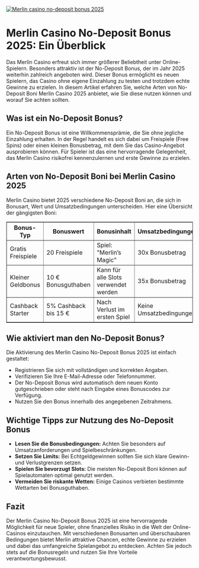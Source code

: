 [![Merlin casino no-deposit bonus 2025](https://123-caf.pages.dev/gitsignup.png)](https://vrmoo.ru/Bt82HjjY)

<h1>Merlin Casino No-Deposit Bonus 2025: Ein Überblick</h1> <p>Das Merlin Casino erfreut sich immer größerer Beliebtheit unter Online-Spielern. Besonders attraktiv ist der No-Deposit Bonus, der im Jahr 2025 weiterhin zahlreich angeboten wird. Dieser Bonus ermöglicht es neuen Spielern, das Casino ohne eigene Einzahlung zu testen und trotzdem echte Gewinne zu erzielen. In diesem Artikel erfahren Sie, welche Arten von No-Deposit Boni Merlin Casino 2025 anbietet, wie Sie diese nutzen können und worauf Sie achten sollten.</p>  <h2>Was ist ein No-Deposit Bonus?</h2> <p>Ein No-Deposit Bonus ist eine Willkommensprämie, die Sie ohne jegliche Einzahlung erhalten. In der Regel handelt es sich dabei um Freispiele (Free Spins) oder einen kleinen Bonusbetrag, mit dem Sie das Casino-Angebot ausprobieren können. Für Spieler ist das eine hervorragende Gelegenheit, das Merlin Casino risikofrei kennenzulernen und erste Gewinne zu erzielen.</p>  <h2>Arten von No-Deposit Boni bei Merlin Casino 2025</h2> <p>Merlin Casino bietet 2025 verschiedene No-Deposit Boni an, die sich in Bonusart, Wert und Umsatzbedingungen unterscheiden. Hier eine Übersicht der gängigsten Boni:</p>  <table border="1" cellpadding="8" cellspacing="0">   <thead>     <tr>       <th>Bonus-Typ</th>       <th>Bonuswert</th>       <th>Bonusinhalt</th>       <th>Umsatzbedingungen</th>       <th>Gültigkeit</th>     </tr>   </thead>   <tbody>     <tr>       <td>Gratis Freispiele</td>       <td>20 Freispiele</td>       <td>Spiel: "Merlin’s Magic"</td>       <td>30x Bonusbetrag</td>       <td>7 Tage</td>     </tr>     <tr>       <td>Kleiner Geldbonus</td>       <td>10 € Bonusguthaben</td>       <td>Kann für alle Slots verwendet werden</td>       <td>35x Bonusbetrag</td>       <td>5 Tage</td>     </tr>     <tr>       <td>Cashback Starter</td>       <td>5% Cashback bis 15 €</td>       <td>Nach Verlust im ersten Spiel</td>       <td>Keine Umsatzbedingungen</td>       <td>1 Tag</td>     </tr>   </tbody> </table>  <h2>Wie aktiviert man den No-Deposit Bonus?</h2> <p>Die Aktivierung des Merlin Casino No-Deposit Bonus 2025 ist einfach gestaltet:</p> <ul>   <li>Registrieren Sie sich mit vollständigen und korrekten Angaben.</li>   <li>Verifizieren Sie Ihre E-Mail-Adresse oder Telefonnummer.</li>   <li>Der No-Deposit Bonus wird automatisch dem neuen Konto gutgeschrieben oder steht nach Eingabe eines Bonuscodes zur Verfügung.</li>   <li>Nutzen Sie den Bonus innerhalb des angegebenen Zeitrahmens.</li> </ul>  <h2>Wichtige Tipps zur Nutzung des No-Deposit Bonus</h2> <ul>   <li><strong>Lesen Sie die Bonusbedingungen:</strong> Achten Sie besonders auf Umsatzanforderungen und Spielbeschränkungen.</li>   <li><strong>Setzen Sie Limits:</strong> Bei Echtgeldgewinnen sollten Sie sich klare Gewinn- und Verlustgrenzen setzen.</li>   <li><strong>Spielen Sie bevorzugt Slots:</strong> Die meisten No-Deposit Boni können auf Spielautomaten optimal genutzt werden.</li>   <li><strong>Vermeiden Sie riskante Wetten:</strong> Einige Casinos verbieten bestimmte Wettarten bei Bonusguthaben.</li> </ul>  <h2>Fazit</h2> <p>Der Merlin Casino No-Deposit Bonus 2025 ist eine hervorragende Möglichkeit für neue Spieler, ohne finanzielles Risiko in die Welt der Online-Casinos einzutauchen. Mit verschiedenen Bonusarten und überschaubaren Bedingungen bietet Merlin attraktive Chancen, echte Gewinne zu erzielen und dabei das umfangreiche Spielangebot zu entdecken. Achten Sie jedoch stets auf die Bonusregeln und nutzen Sie Ihre Vorteile verantwortungsbewusst.</p>
